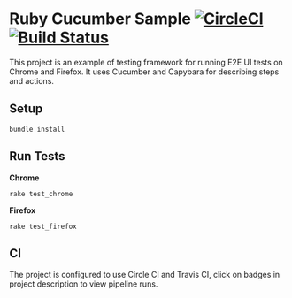 Ruby Cucumber Sample [![CircleCI](https://circleci.com/gh/vikmaksimenko/ruby_cucumber_sample.svg?style=svg)](https://circleci.com/gh/vikmaksimenko/ruby_cucumber_sample) [![Build Status](https://travis-ci.com/vikmaksimenko/ruby_cucumber_sample.svg?branch=master)](https://travis-ci.com/vikmaksimenko/ruby_cucumber_sample)
====================

This project is an example of testing framework for running E2E UI tests on Chrome and Firefox. It uses Cucumber and Capybara for describing steps and actions.

Setup
-----
```
bundle install 
```

Run Tests
---------
**Chrome**
```
rake test_chrome
```
**Firefox**
```
rake test_firefox
```
CI
---
The project is configured to use Circle CI and Travis CI, click on badges in project description to view pipeline runs. 